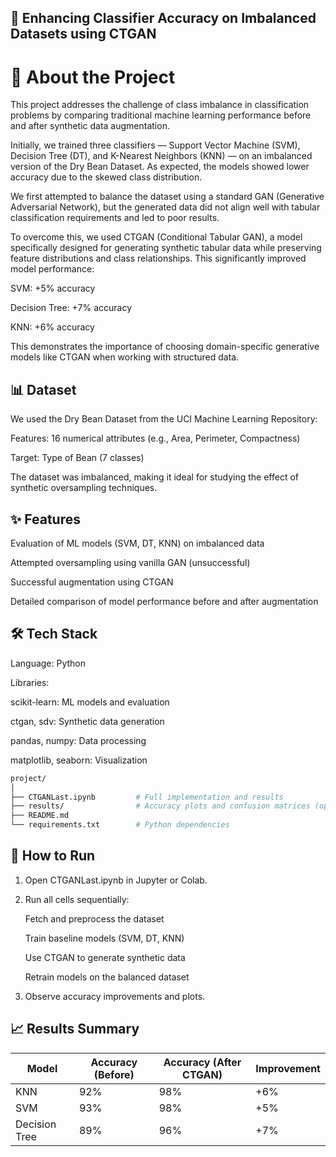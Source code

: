 ## 🧠 Enhancing Classifier Accuracy on Imbalanced Datasets using CTGAN

# 📖 About the Project
This project addresses the challenge of class imbalance in classification problems by comparing traditional machine learning performance before and after synthetic data augmentation.

Initially, we trained three classifiers — Support Vector Machine (SVM), Decision Tree (DT), and K-Nearest Neighbors (KNN) — on an imbalanced version of the Dry Bean Dataset. As expected, the models showed lower accuracy due to the skewed class distribution.

We first attempted to balance the dataset using a standard GAN (Generative Adversarial Network), but the generated data did not align well with tabular classification requirements and led to poor results.

To overcome this, we used CTGAN (Conditional Tabular GAN), a model specifically designed for generating synthetic tabular data while preserving feature distributions and class relationships. This significantly improved model performance:

SVM: +5% accuracy

Decision Tree: +7% accuracy

KNN: +6% accuracy

This demonstrates the importance of choosing domain-specific generative models like CTGAN when working with structured data.

## 📊 Dataset
We used the Dry Bean Dataset from the UCI Machine Learning Repository:

Features: 16 numerical attributes (e.g., Area, Perimeter, Compactness)

Target: Type of Bean (7 classes)

The dataset was imbalanced, making it ideal for studying the effect of synthetic oversampling techniques.

## ✨ Features
Evaluation of ML models (SVM, DT, KNN) on imbalanced data

Attempted oversampling using vanilla GAN (unsuccessful)

Successful augmentation using CTGAN

Detailed comparison of model performance before and after augmentation

## 🛠️ Tech Stack
Language: Python

Libraries:

scikit-learn: ML models and evaluation

ctgan, sdv: Synthetic data generation

pandas, numpy: Data processing

matplotlib, seaborn: Visualization


```bash
project/
│
├── CTGANLast.ipynb         # Full implementation and results
├── results/                # Accuracy plots and confusion matrices (optional)
├── README.md
└── requirements.txt        # Python dependencies
```

## 🚀 How to Run
1) Open CTGANLast.ipynb in Jupyter or Colab.

2) Run all cells sequentially:

    Fetch and preprocess the dataset

    Train baseline models (SVM, DT, KNN)

    Use CTGAN to generate synthetic data

    Retrain models on the balanced dataset

3) Observe accuracy improvements and plots.



## 📈 Results Summary
| Model         | Accuracy (Before) | Accuracy (After CTGAN) | Improvement |
| ------------- | ----------------- | ---------------------- | ----------- |
| KNN           | 92%               | 98%                    | +6%         |
| SVM           | 93%               | 98%                    | +5%         |
| Decision Tree | 89%               | 96%                    | +7%         |



